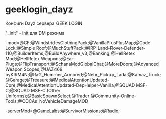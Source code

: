 # geeklogin_dayz
Конфиги Dayz сервера GEEK LOGIN

"_init" - init для DM режима

-mod=@CF;@WindstridesClothingPack;@VanillaPlusPlusMap;@Code Lock;@Simple Roof;@MuchStuffPack;@IRP-Land-Rover-Defender-110;@BuilderItems;@BuildAnywhere_v3;@Banking;@HellRetex Mod;@HellRetex Weapons;@Ear-Plugs;@FlipTransport;@SchanaModGlobalChat;@MoreDoors;@Advanced Weapon Scopes;@UAZ469 byKIRM4N;@RaG_Hummer_Armored;@Nehr_Pickup_Lada;@Kamaz_Truck;@Garage;@Treasure;@MedicalAttentionUpdated-Core;@MedicalAttentionUpdated-DepHelper-Vanilla;@SQUAD MSF-C;@SQUAD MSF-C (Other Uniforms);@BasicSpawnSelect;@Trader;@Community-Online-Tools;@COCAs_NoVehicleDamageMOD

-serverMod=@GameLabs;@SurvivorMissions;@Radio;
